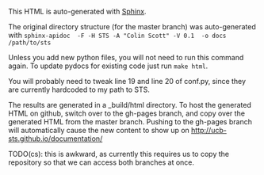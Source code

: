 This HTML is auto-generated with [Sphinx](http://sphinx-doc.org/).

The original directory structure (for the master branch) was auto-generated
with `sphinx-apidoc  -F -H STS -A "Colin Scott" -V 0.1  -o docs /path/to/sts`

Unless you add new python files, you will not need to run this command again.
To update pydocs for existing code just run `make html`.

You will probably need to tweak line 19 and line 20 of conf.py, since they are
currently hardcoded to my path to STS.

The results are generated in a _build/html directory. To host the generated
HTML on github, switch over to the gh-pages branch, and copy over the
generated HTML from the master branch. Pushing to the gh-pages branch will
automatically cause the new content to show up on
http://ucb-sts.github.io/documentation/ 

TODO(cs): this is awkward, as currently this requires us to copy the repository so that we can
access both branches at once.
